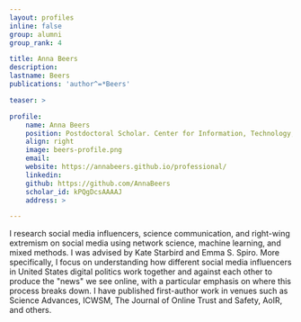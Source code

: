 ```yaml
---
layout: profiles
inline: false
group: alumni
group_rank: 4

title: Anna Beers
description: 
lastname: Beers
publications: 'author^=*Beers'

teaser: >

profile:
    name: Anna Beers
    position: Postdoctoral Scholar. Center for Information, Technology, and Public Life, University of North Carolina.
    align: right
    image: beers-profile.png
    email: 
    website: https://annabeers.github.io/professional/ 
    linkedin: 
    github: https://github.com/AnnaBeers 
    scholar_id: kPQgDcsAAAAJ
    address: >

---
```


I research social media influencers, science communication, and right-wing extremism on social media using network science, machine learning, and mixed methods. I was advised by Kate Starbird and Emma S. Spiro. More specifically, I focus on understanding how different social media influencers in United States digital politics work together and against each other to produce the "news" we see online, with a particular emphasis on where this process breaks down. I have published first-author work in venues such as Science Advances, ICWSM, The Journal of Online Trust and Safety, AoIR, and others.

